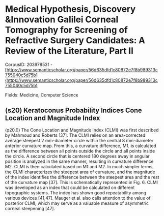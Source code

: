 # Medical Hypothesis, Discovery &Innovation Galilei Corneal Tomography for Screening of Refractive Surgery Candidates: A Review of the Literature, Part II

CorpusID: 203978531 - [https://www.semanticscholar.org/paper/56d635dfd1c80872e7f8b989313c755040c5d75b](https://www.semanticscholar.org/paper/56d635dfd1c80872e7f8b989313c755040c5d75b)

Fields: Medicine, Computer Science

## (s20) Keratoconus Probability Indices Cone Location and Magnitude Index
(p20.0) The Cone Location and Magnitude Index (CLMI) was first described by Mahmoud and Roberts [37]. The CLMI relies on an area-corrected average steepest 2 mm-diameter circle within the central 8 mm-diameter anterior curvature map. From this, a curvature difference, M1, is calculated as the difference between all points outside the circle and all points inside the circle. A second circle that is centered 180 degrees away in angular position is analyzed in the same manner, resulting in curvature difference M2. CLMI is then calculated based on M1 and M2. In much simpler terms, the CLMI characterizes the steepest area of curvature, and the magnitude of the index identifies the difference between the steepest area and the rest of the curvature map [37]. This is schematically represented in Fig. 6. CLMI was developed as an index that could be calculated on different topographic systems. The index has shown good repeatability among various devices [41,47]. Mauger et al. also calls attention to the value of posterior CLMI, which may serve as a valuable measure of asymmetric corneal steepening [47]. 
